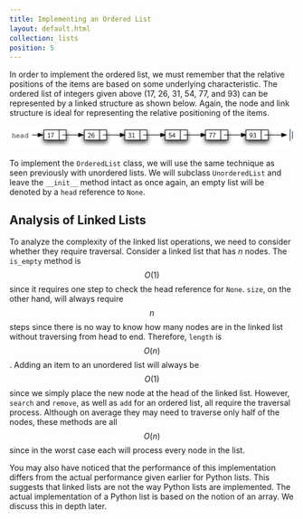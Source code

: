 ```yaml
---
title: Implementing an Ordered List
layout: default.html
collection: lists
position: 5
---
```


In order to implement the ordered list, we must remember that the relative
positions of the items are based on some underlying characteristic. The
ordered list of integers given above (17, 26, 31, 54, 77, and 93) can be
represented by a linked structure as shown below. Again, the node and link
structure is ideal for representing the relative positioning of the items.

![An ordered linked list](figures/ordered-list.png)

To implement the `OrderedList` class, we will use the same technique as
seen previously with unordered lists. We will subclass `UnorderedList` and
leave the `__init__` method intact as once again, an empty list will be
denoted by a `head` reference to `None`.

<!-- litpy lists/ordered_list.py -->

Analysis of Linked Lists
------------------------

To analyze the complexity of the linked list operations, we need to
consider whether they require traversal. Consider a linked list that has
*n* nodes. The `is_empty` method is $$O(1)$$ since it requires one step to
check the head reference for `None`. `size`, on the other hand, will
always require $$n$$ steps since there is no way to know how many nodes
are in the linked list without traversing from head to end. Therefore,
`length` is $$O(n)$$. Adding an item to an unordered list will always be
$$O(1)$$ since we simply place the new node at the head of the linked list.
However, `search` and `remove`, as well as `add` for an ordered list,
all require the traversal process. Although on average they may need to
traverse only half of the nodes, these methods are all $$O(n)$$ since in
the worst case each will process every node in the list.

You may also have noticed that the performance of this implementation
differs from the actual performance given earlier for Python lists. This
suggests that linked lists are not the way Python lists are implemented.
The actual implementation of a Python list is based on the notion of an
array. We discuss this in depth later.
